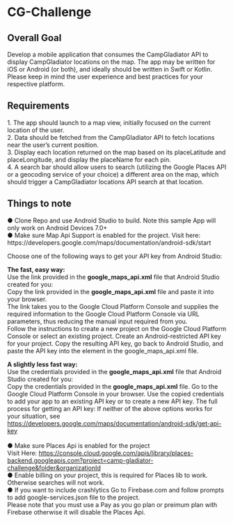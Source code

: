 <H1>CG-Challenge</H1>

<H2>Overall Goal</H2>

Develop a mobile application that consumes the CampGladiator API to display CampGladiator locations on the map. 
The app may be written for iOS or Android (or both), and ideally should be written in Swift or Kotlin. 
Please keep in mind the user experience and best practices for your respective platform.


<H2>Requirements</H2>

<p>
1. The app should launch to a map view, initially focused on the current location of the user.<br>
2. Data should be fetched from the CampGladiator API to fetch locations near the user’s current position.<br>
3. Display each location returned on the map based on its placeLatitude and placeLongitude, and display the placeName for each pin.<br>
4. A search bar should allow users to search (utilizing the Google Places API or a geocoding service of your choice) a different area on the map, which should trigger a CampGladiator locations API search at that location.<br>
</p>

<H2>Things to note</H2>
<p>
● Clone Repo and use Android Studio to build. Note this sample App will only work on Android Devices 7.0+ <br>
● Make sure Map Api Support is enabled for the project. Visit here: https://developers.google.com/maps/documentation/android-sdk/start <br>

Choose one of the following ways to get your API key from Android Studio:<br>

<Strong>The fast, easy way:</Strong><br>
Use the link provided in the <Strong>google_maps_api.xml</Strong> file that Android Studio created for you:<br>
Copy the link provided in the <Strong>google_maps_api.xml</Strong> file and paste it into your browser. 
<br>The link takes you to the Google Cloud Platform Console and supplies the required information to the Google Cloud Platform Console via URL parameters, thus reducing the manual input required from you.
<br>Follow the instructions to create a new project on the Google Cloud Platform Console or select an existing project.
Create an Android-restricted API key for your project.
Copy the resulting API key, go back to Android Studio, and paste the API key into the <string> element in the google_maps_api.xml file.

<Strong>A slightly less fast way:</Strong> <br>
Use the credentials provided in the <Strong>google_maps_api.xml</Strong> file that Android Studio created for you:
<br>Copy the credentials provided in the <Strong>google_maps_api.xml</Strong> file.
Go to the Google Cloud Platform Console in your browser.
Use the copied credentials to add your app to an existing API key or to create a new API key.
The full process for getting an API key: If neither of the above options works for your situation, see https://developers.google.com/maps/documentation/android-sdk/get-api-key
<br>
<br>
● Make sure Places Api is enabled for the project <br>Visit Here: https://console.cloud.google.com/apis/library/places-backend.googleapis.com?project=camp-gladiator-challenge&folder&organizationId <br>
● Enable billing on your project, this is required for Places lib to work. Otherwise searches will not work. <br>
● If you want to include crashlytics Go to Firebase.com and follow prompts to add google-services.json file to the project.
  <br> Please note that you must use a Pay as you go plan or preimum plan with Firebase otherwise it will disable the Places Api. 
  

</p>

